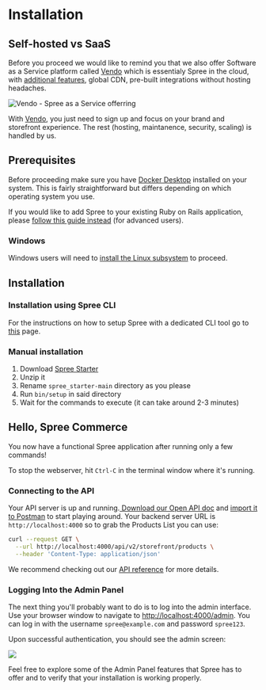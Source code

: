 # Installation

## Self-hosted vs SaaS

Before you proceed we would like to remind you that we also offer Software as a Service platform called [Vendo](https://getvendo.com/?utm\_source=spree\_docs) which is essentialy Spree in the cloud, with [additional features](https://spreecommerce.org/spree-as-a-service/), global CDN, pre-built integrations without hosting headaches.&#x20;

![Vendo - Spree as a Service offerring](https://uploads-ssl.webflow.com/6230c485f2c32ea1b0daa438/62386b96518cdcbe111f134a\_OG%20Image%20\(2\).png)

With [Vendo](https://getvendo.com/?utm\_source=spree\_docs), you just need to sign up and focus on your brand and storefront experience. The rest (hosting, maintanence, security, scaling) is handled by us.

## Prerequisites

Before proceeding make sure you have [Docker Desktop](https://docs.docker.com/get-docker/) installed on your system. This is fairly straightforward but differs depending on which operating system you use.

If you would like to add Spree to your existing Ruby on Rails application, please [follow this guide instead](../advanced/existing\_app\_tutorial.md) (for advanced users).

### Windows

Windows users will need to [install the Linux subsystem](https://docs.microsoft.com/en-us/windows/wsl/install-win10) to proceed.

## Installation

### Installation using Spree CLI

For the instructions on how to setup Spree with a dedicated CLI tool go to [this](spree-cli.md) page.

### Manual installation

1. Download [Spree Starter](https://github.com/spree/spree\_starter/archive/main.zip)
2. Unzip it
3. Rename `spree_starter-main` directory as you please
4. Run `bin/setup` in said directory
5. Wait for the commands to execute (it can take around 2-3 minutes)

## Hello, Spree Commerce

You now have a functional Spree application after running only a few commands!

To stop the webserver, hit `Ctrl-C` in the terminal window where it's running.&#x20;

### Connecting to the API

Your API server is up and running.[ Download our Open API doc](https://raw.githubusercontent.com/spree/spree/master/api/docs/v2/storefront/index.yaml) and [import it to Postman](https://learning.postman.com/docs/integrations/available-integrations/working-with-openAPI/) to start playing around. Your backend server URL is `http://localhost:4000` so to grab the Products List you can use:

```bash
curl --request GET \
  --url http://localhost:4000/api/v2/storefront/products \
  --header 'Content-Type: application/json'
```

We recommend checking out our [API reference](https://api.spreecommerce.org/) for more details.

### Logging Into the Admin Panel

The next thing you'll probably want to do is to log into the admin interface. Use your browser window to navigate to [http://localhost:4000/admin](http://localhost:4000/admin). You can log in with the username `spree@example.com` and password `spree123`.

Upon successful authentication, you should see the admin screen:

![](../.gitbook/assets/admin\_panel\_978-2x.jpg)

Feel free to explore some of the Admin Panel features that Spree has to offer and to verify that your installation is working properly.
